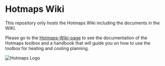 # Hotmaps Wiki
This repository only hosts the Hotmaps Wiki including the documents in the WIKI.

Please go to the [Hotmaps-Wiki-page](https://github.com/HotMaps/hotmaps_wiki/wiki) to see the documentation of the Hotmaps toolbox and a handbook that will guide you on how to use the toolbox for heating and cooling planning.


![Hotmaps Logo](https://www.hotmaps-project.eu/wp-content/uploads/2017/02/logo.svg)
